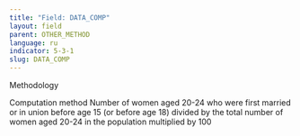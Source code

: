 ```yaml
---
title: "Field: DATA_COMP"
layout: field
parent: OTHER_METHOD
language: ru
indicator: 5-3-1
slug: DATA_COMP
---
```

Methodology

Computation method
Number of women aged 20-24 who were first married or in union before age 15 (or before age 18) divided by the total number of women aged 20-24 in the population multiplied by 100